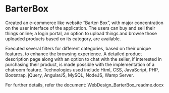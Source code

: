 # BarterBox

Created an e-commerce like website “Barter-Box”, with major concentration on the user interface of the application. The users can buy and sell their things online; a login portal, an option to upload things and browse those uploaded products based on its category, are available. 

Executed several filters for different categories, based on their unique features, to enhance the browsing experience. A detailed product description page along with an option to chat with the seller, if interested in purchasing their product, is made possible with the implementation of a chatroom feature. Technologies used include Html, CSS, JavaScript, PHP, Bootstrap, jQuery, AngularJS, MySQL, NodeJS, Wamp Server.

For further details, refer the document: WebDesign_BarterBox_readme.docx
